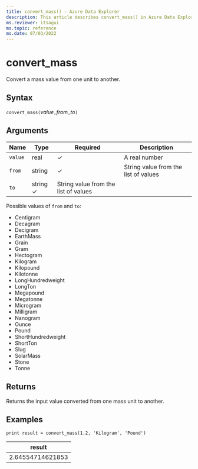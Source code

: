 ```yaml
---
title: convert_mass() - Azure Data Explorer
description: This article describes convert_mass() in Azure Data Explorer.
ms.reviewer: itsagui
ms.topic: reference
ms.date: 07/03/2022
---
```

# convert_mass

Convert a mass value from one unit to another.

## Syntax

`convert_mass(`*value*`,`*from*`,`*to*`)`

## Arguments

| Name | Type | Required | Description |
|--|--|--|--|
| `value` | real | &check; | A real number |
| `from` | string | &check; | String value from the list of values |
| `to` | string  &check; |  String value from the list of values |

Possible values of `from` and `to`:

* Centigram
* Decagram
* Decigram
* EarthMass
* Grain
* Gram
* Hectogram
* Kilogram
* Kilopound
* Kilotonne
* LongHundredweight
* LongTon
* Megapound
* Megatonne
* Microgram
* Milligram
* Nanogram
* Ounce
* Pound
* ShortHundredweight
* ShortTon
* Slug
* SolarMass
* Stone
* Tonne

## Returns

 Returns the input value converted from one mass unit to another.

## Examples

```kusto
print result = convert_mass(1.2, 'Kilogram', 'Pound')
```

|result|
|---|
|2.64554714621853|
